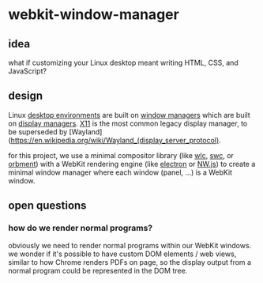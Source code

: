 # webkit-window-manager

## idea

what if customizing your Linux desktop meant writing HTML, CSS, and JavaScript?

## design

Linux [desktop environments](https://en.wikipedia.org/wiki/Desktop_environment) are built on [window managers](https://en.wikipedia.org/wiki/Window_manager) which are built on [display managers](https://en.wikipedia.org/wiki/X_display_manager_(program_type)). [X11](https://en.wikipedia.org/wiki/X_Window_System) is the most common legacy display manager, to be superseded by [Wayland](https://en.wikipedia.org/wiki/Wayland_(display_server_protocol).

for this project, we use a minimal compositor library (like [wlc](https://github.com/Cloudef/wlc), [swc](https://github.com/michaelforney/swc), or [orbment](https://github.com/Cloudef/orbment)) with a WebKit rendering engine (like [electron](http://electron.atom.io/) or [NW.js](http://nwjs.io/)) to create a minimal window manager where each window (panel, ...) is a WebKit window.

## open questions

### how do we render normal programs?

obviously we need to render normal programs within our WebKit windows. we wonder if it's possible to have custom DOM elements / web views, similar to how Chrome renders PDFs on page, so the display output from a normal program could be represented in the DOM tree.
